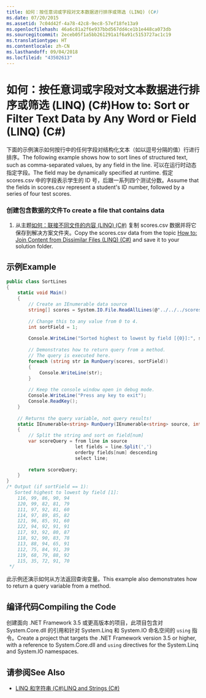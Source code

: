 ```yaml
---
title: 如何：按任意词或字段对文本数据进行排序或筛选 (LINQ) (C#)
ms.date: 07/20/2015
ms.assetid: 7c04d42f-4a78-42c8-9ec8-57ef18fe13a9
ms.openlocfilehash: 46a6c81a2f6e937bbd567dd4ce1b1e448ca073db
ms.sourcegitcommit: 2eceb05f1a5bb261291a1f6a91c5153727ac1c19
ms.translationtype: HT
ms.contentlocale: zh-CN
ms.lasthandoff: 09/04/2018
ms.locfileid: "43502613"
---
```

# <a name="how-to-sort-or-filter-text-data-by-any-word-or-field-linq-c"></a><span data-ttu-id="46aa4-102">如何：按任意词或字段对文本数据进行排序或筛选 (LINQ) (C#)</span><span class="sxs-lookup"><span data-stu-id="46aa4-102">How to: Sort or Filter Text Data by Any Word or Field (LINQ) (C#)</span></span>
<span data-ttu-id="46aa4-103">下面的示例演示如何按行中的任何字段对结构化文本（如以逗号分隔的值）行进行排序。</span><span class="sxs-lookup"><span data-stu-id="46aa4-103">The following example shows how to sort lines of structured text, such as comma-separated values, by any field in the line.</span></span> <span data-ttu-id="46aa4-104">可以在运行时动态指定字段。</span><span class="sxs-lookup"><span data-stu-id="46aa4-104">The field may be dynamically specified at runtime.</span></span> <span data-ttu-id="46aa4-105">假定 scores.csv 中的字段表示学生的 ID 号，后跟一系列四个测试分数。</span><span class="sxs-lookup"><span data-stu-id="46aa4-105">Assume that the fields in scores.csv represent a student's ID number, followed by a series of four test scores.</span></span>  
  
### <a name="to-create-a-file-that-contains-data"></a><span data-ttu-id="46aa4-106">创建包含数据的文件</span><span class="sxs-lookup"><span data-stu-id="46aa4-106">To create a file that contains data</span></span>  
  
1.  <span data-ttu-id="46aa4-107">从主题[如何：联接不同文件的内容 (LINQ) (C#)](../../../../csharp/programming-guide/concepts/linq/how-to-join-content-from-dissimilar-files-linq.md) 复制 scores.csv 数据并将它保存到解决方案文件夹。</span><span class="sxs-lookup"><span data-stu-id="46aa4-107">Copy the scores.csv data from the topic [How to: Join Content from Dissimilar Files (LINQ) (C#)](../../../../csharp/programming-guide/concepts/linq/how-to-join-content-from-dissimilar-files-linq.md) and save it to your solution folder.</span></span>  
  
## <a name="example"></a><span data-ttu-id="46aa4-108">示例</span><span class="sxs-lookup"><span data-stu-id="46aa4-108">Example</span></span>  
  
```csharp  
public class SortLines  
{  
    static void Main()  
    {  
        // Create an IEnumerable data source  
        string[] scores = System.IO.File.ReadAllLines(@"../../../scores.csv");  
  
        // Change this to any value from 0 to 4.  
        int sortField = 1;  
  
        Console.WriteLine("Sorted highest to lowest by field [{0}]:", sortField);  
  
        // Demonstrates how to return query from a method.  
        // The query is executed here.  
        foreach (string str in RunQuery(scores, sortField))  
        {  
            Console.WriteLine(str);  
        }  
  
        // Keep the console window open in debug mode.  
        Console.WriteLine("Press any key to exit");  
        Console.ReadKey();  
    }  
  
    // Returns the query variable, not query results!  
    static IEnumerable<string> RunQuery(IEnumerable<string> source, int num)  
    {  
        // Split the string and sort on field[num]  
        var scoreQuery = from line in source  
                         let fields = line.Split(',')  
                         orderby fields[num] descending  
                         select line;  
  
        return scoreQuery;  
    }  
}  
/* Output (if sortField == 1):  
   Sorted highest to lowest by field [1]:  
    116, 99, 86, 90, 94  
    120, 99, 82, 81, 79  
    111, 97, 92, 81, 60  
    114, 97, 89, 85, 82  
    121, 96, 85, 91, 60  
    122, 94, 92, 91, 91  
    117, 93, 92, 80, 87  
    118, 92, 90, 83, 78  
    113, 88, 94, 65, 91  
    112, 75, 84, 91, 39  
    119, 68, 79, 88, 92  
    115, 35, 72, 91, 70  
 */  
```  
  
 <span data-ttu-id="46aa4-109">此示例还演示如何从方法返回查询变量。</span><span class="sxs-lookup"><span data-stu-id="46aa4-109">This example also demonstrates how to return a query variable from a method.</span></span>  
  
## <a name="compiling-the-code"></a><span data-ttu-id="46aa4-110">编译代码</span><span class="sxs-lookup"><span data-stu-id="46aa4-110">Compiling the Code</span></span>  

 <span data-ttu-id="46aa4-111">创建面向 .NET Framework 3.5 或更高版本的项目，此项目包含对 System.Core.dll 的引用和针对 System.Linq 和 System.IO 命名空间的 `using` 指令。</span><span class="sxs-lookup"><span data-stu-id="46aa4-111">Create a project that targets the .NET Framework  version 3.5 or higher, with a reference to System.Core.dll and `using` directives for the System.Linq and System.IO namespaces.</span></span>  
  
## <a name="see-also"></a><span data-ttu-id="46aa4-112">请参阅</span><span class="sxs-lookup"><span data-stu-id="46aa4-112">See Also</span></span>

- [<span data-ttu-id="46aa4-113">LINQ 和字符串 (C#)</span><span class="sxs-lookup"><span data-stu-id="46aa4-113">LINQ and Strings (C#)</span></span>](../../../../csharp/programming-guide/concepts/linq/linq-and-strings.md)
